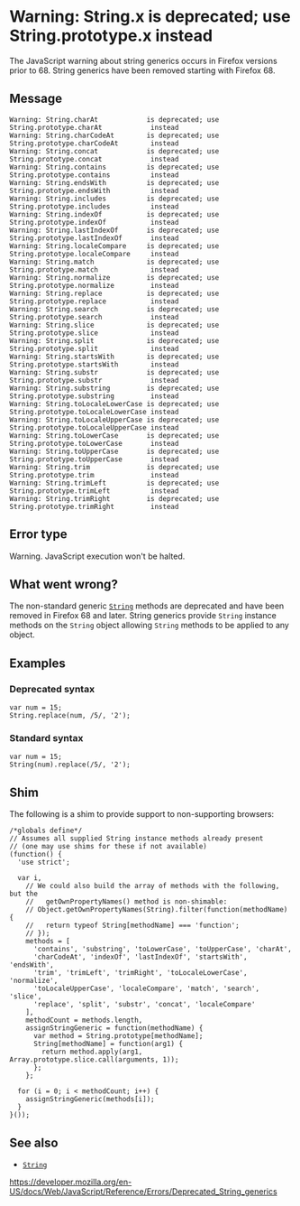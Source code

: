 # Warning: String.x is deprecated; use String.prototype.x instead

The JavaScript warning about string generics occurs in Firefox versions prior to 68. String generics have been removed starting with Firefox 68.

## Message

    Warning: String.charAt            is deprecated; use String.prototype.charAt            instead
    Warning: String.charCodeAt        is deprecated; use String.prototype.charCodeAt        instead
    Warning: String.concat            is deprecated; use String.prototype.concat            instead
    Warning: String.contains          is deprecated; use String.prototype.contains          instead
    Warning: String.endsWith          is deprecated; use String.prototype.endsWith          instead
    Warning: String.includes          is deprecated; use String.prototype.includes          instead
    Warning: String.indexOf           is deprecated; use String.prototype.indexOf           instead
    Warning: String.lastIndexOf       is deprecated; use String.prototype.lastIndexOf       instead
    Warning: String.localeCompare     is deprecated; use String.prototype.localeCompare     instead
    Warning: String.match             is deprecated; use String.prototype.match             instead
    Warning: String.normalize         is deprecated; use String.prototype.normalize         instead
    Warning: String.replace           is deprecated; use String.prototype.replace           instead
    Warning: String.search            is deprecated; use String.prototype.search            instead
    Warning: String.slice             is deprecated; use String.prototype.slice             instead
    Warning: String.split             is deprecated; use String.prototype.split             instead
    Warning: String.startsWith        is deprecated; use String.prototype.startsWith        instead
    Warning: String.substr            is deprecated; use String.prototype.substr            instead
    Warning: String.substring         is deprecated; use String.prototype.substring         instead
    Warning: String.toLocaleLowerCase is deprecated; use String.prototype.toLocaleLowerCase instead
    Warning: String.toLocaleUpperCase is deprecated; use String.prototype.toLocaleUpperCase instead
    Warning: String.toLowerCase       is deprecated; use String.prototype.toLowerCase       instead
    Warning: String.toUpperCase       is deprecated; use String.prototype.toUpperCase       instead
    Warning: String.trim              is deprecated; use String.prototype.trim              instead
    Warning: String.trimLeft          is deprecated; use String.prototype.trimLeft          instead
    Warning: String.trimRight         is deprecated; use String.prototype.trimRight         instead

## Error type

Warning. JavaScript execution won't be halted.

## What went wrong?

The non-standard generic [`String`](../global_objects/string) methods are deprecated and have been removed in Firefox 68 and later. String generics provide `String` instance methods on the `String` object allowing `String` methods to be applied to any object.

## Examples

### Deprecated syntax

    var num = 15;
    String.replace(num, /5/, '2');

### Standard syntax

    var num = 15;
    String(num).replace(/5/, '2');

## Shim

The following is a shim to provide support to non-supporting browsers:

    /*globals define*/
    // Assumes all supplied String instance methods already present
    // (one may use shims for these if not available)
    (function() {
      'use strict';

      var i,
        // We could also build the array of methods with the following, but the
        //   getOwnPropertyNames() method is non-shimable:
        // Object.getOwnPropertyNames(String).filter(function(methodName) {
        //   return typeof String[methodName] === 'function';
        // });
        methods = [
          'contains', 'substring', 'toLowerCase', 'toUpperCase', 'charAt',
          'charCodeAt', 'indexOf', 'lastIndexOf', 'startsWith', 'endsWith',
          'trim', 'trimLeft', 'trimRight', 'toLocaleLowerCase', 'normalize',
          'toLocaleUpperCase', 'localeCompare', 'match', 'search', 'slice',
          'replace', 'split', 'substr', 'concat', 'localeCompare'
        ],
        methodCount = methods.length,
        assignStringGeneric = function(methodName) {
          var method = String.prototype[methodName];
          String[methodName] = function(arg1) {
            return method.apply(arg1, Array.prototype.slice.call(arguments, 1));
          };
        };

      for (i = 0; i < methodCount; i++) {
        assignStringGeneric(methods[i]);
      }
    }());

## See also

-   [`String`](../global_objects/string)

<a href="https://developer.mozilla.org/en-US/docs/Web/JavaScript/Reference/Errors/Deprecated_String_generics" class="_attribution-link">https://developer.mozilla.org/en-US/docs/Web/JavaScript/Reference/Errors/Deprecated_String_generics</a>
